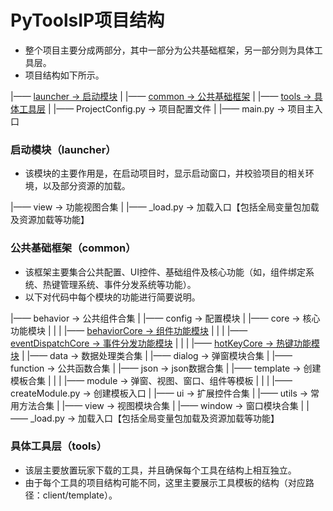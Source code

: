 # PyToolsIP项目结构
  * 整个项目主要分成两部分，其中一部分为公共基础框架，另一部分则为具体工具层。
  * 项目结构如下所示。

|—— [launcher -> 启动模块](启动页（launcher）)
|
|—— [common -> 公共基础框架](公共基础框架（common）)
|
|—— [tools -> 具体工具层](具体工具层（tools）)
|
|—— ProjectConfig.py -> 项目配置文件
|
|—— main.py -> 项目主入口


### 启动模块（launcher）
  * 该模块的主要作用是，在启动项目时，显示启动窗口，并校验项目的相关环境，以及部分资源的加载。

|—— view -> 功能视图合集
|
|—— \_load.py -> 加载入口【包括全局变量包加载及资源加载等功能】

### 公共基础框架（common）
  * 该框架主要集合公共配置、UI控件、基础组件及核心功能（如，组件绑定系统、热键管理系统、事件分发系统等功能）。
  * 以下对代码中每个模块的功能进行简要说明。

|—— behavior -> 公共组件合集
|
|—— config -> 配置模块
|
|—— core -> 核心功能模块
|	 |
|	 |—— [behaviorCore -> 组件功能模块](common/core/Behavior_Core.md)
|	 |
|	 |—— [eventDispatchCore -> 事件分发功能模块](common/core/Event_Dispatch_Core.md)
|	 |
|	 |—— [hotKeyCore -> 热键功能模块](common/core/Hot_Key_Core.md)
|
|—— data -> 数据处理类合集
|
|—— dialog -> 弹窗模块合集
|
|—— function -> 公共函数合集
|
|—— json -> json数据合集
|
|—— template -> 创建模板合集
|		|
|		|—— module -> 弹窗、视图、窗口、组件等模板
|		|
|		|—— createModule.py -> 创建模板入口
|
|—— ui -> 扩展控件合集
|
|—— utils -> 常用方法合集
|
|—— view -> 视图模块合集
|
|—— window -> 窗口模块合集
|
|—— \_load.py -> 加载入口【包括全局变量包加载及资源加载等功能】



### 具体工具层（tools）
  * 该层主要放置玩家下载的工具，并且确保每个工具在结构上相互独立。
  * 由于每个工具的项目结构可能不同，这里主要展示工具模板的结构（对应路径：client/template）。